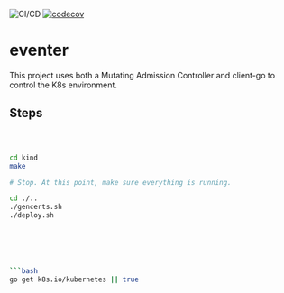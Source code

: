 

![CI/CD](https://github.com/mchirico/eventer/workflows/CI/CD/badge.svg)
[![codecov](https://codecov.io/gh/mchirico/client-go/branch/master/graph/badge.svg)](https://codecov.io/gh/mchirico/client-go)



# eventer

This project uses both a Mutating Admission Controller and
client-go to control the K8s environment.

## Steps

```bash



cd kind
make

# Stop. At this point, make sure everything is running.

cd ./..
./gencerts.sh
./deploy.sh






```bash
go get k8s.io/kubernetes || true

```
